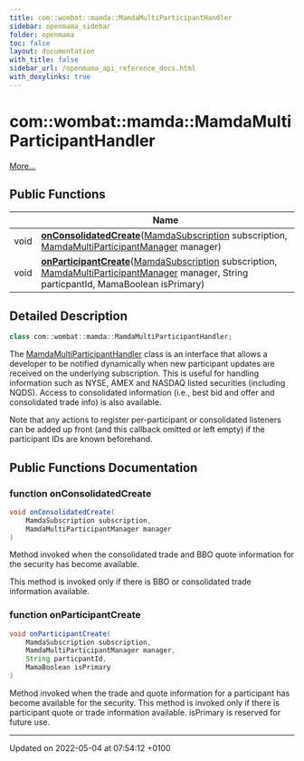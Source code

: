 ```yaml
---
title: com::wombat::mamda::MamdaMultiParticipantHandler
sidebar: openmama_sidebar
folder: openmama
toc: false
layout: documentation
with_title: false
sidebar_url: /openmama_api_reference_docs.html
with_doxylinks: true
---
```


# com::wombat::mamda::MamdaMultiParticipantHandler



 [More...](#detailed-description)

## Public Functions

|                | Name           |
| -------------- | -------------- |
| void | **[onConsolidatedCreate](interfacecom_1_1wombat_1_1mamda_1_1MamdaMultiParticipantHandler.html#function-onconsolidatedcreate)**([MamdaSubscription](classcom_1_1wombat_1_1mamda_1_1MamdaSubscription.html) subscription, [MamdaMultiParticipantManager](classcom_1_1wombat_1_1mamda_1_1MamdaMultiParticipantManager.html) manager) |
| void | **[onParticipantCreate](interfacecom_1_1wombat_1_1mamda_1_1MamdaMultiParticipantHandler.html#function-onparticipantcreate)**([MamdaSubscription](classcom_1_1wombat_1_1mamda_1_1MamdaSubscription.html) subscription, [MamdaMultiParticipantManager](classcom_1_1wombat_1_1mamda_1_1MamdaMultiParticipantManager.html) manager, String particpantId, MamaBoolean isPrimary) |

## Detailed Description

```java
class com::wombat::mamda::MamdaMultiParticipantHandler;
```


The [MamdaMultiParticipantHandler](interfacecom_1_1wombat_1_1mamda_1_1MamdaMultiParticipantHandler.html) class is an interface that allows a developer to be notified dynamically when new participant updates are received on the underlying subscription. This is useful for handling information such as NYSE, AMEX and NASDAQ listed securities (including NQDS). Access to consolidated information (i.e., best bid and offer and consolidated trade info) is also available.

Note that any actions to register per-participant or consolidated listeners can be added up front (and this callback omitted or left empty) if the participant IDs are known beforehand. 

## Public Functions Documentation

### function onConsolidatedCreate

```java
void onConsolidatedCreate(
    MamdaSubscription subscription,
    MamdaMultiParticipantManager manager
)
```


Method invoked when the consolidated trade and BBO quote information for the security has become available. 

 This method is invoked only if there is BBO or consolidated trade information available. 


### function onParticipantCreate

```java
void onParticipantCreate(
    MamdaSubscription subscription,
    MamdaMultiParticipantManager manager,
    String particpantId,
    MamaBoolean isPrimary
)
```


Method invoked when the trade and quote information for a participant has become available for the security. This method is invoked only if there is participant quote or trade information available. isPrimary is reserved for future use. 


-------------------------------

Updated on 2022-05-04 at 07:54:12 +0100